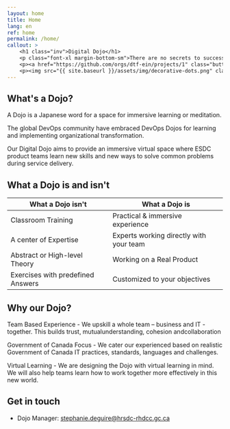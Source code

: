 ```yaml
---
layout: home
title: Home
lang: en
ref: home
permalink: /home/
callout: >
    <h1 class="inv">Digital Dojo</h1>
    <p class="font-xl margin-bottom-sm">There are no secrets to success. It is the result of preperation, hard work, and learning from failure.</p>
    <p><a href="https://github.com/orgs/dtf-ein/projects/1" class="button">Follow our work</a></p>
    <p><img src="{{ site.baseurl }}/assets/img/decorative-dots.png" class="dots" role="presentation" >
---
```


## What's a Dojo?

A Dojo is a Japanese word for a space for immersive learning or meditation.​

The global DevOps community have embraced DevOps Dojos for learning and implementing organizational transformation.​

Our Digital Dojo aims to provide an immersive virtual space where ESDC product teams learn new skills and new ways to solve common problems during service delivery.

## What a Dojo is and isn't


| What a Dojo isn't                 | What a Dojo is                                | 
| ----------------------------------|-----------------------------------------------| 
| Classroom Training                | Practical & immersive experience              | 
| A center of Expertise             | Experts working directly with your team       |   
| Abstract or High-level Theory     | Working on a Real Product                     | 
| Exercises with predefined Answers | Customized to your objectives                 |


## Why our Dojo?

Team Based Experience - We upskill a whole team – business and IT - together.​ This builds trust, mutual​understanding, cohesion and​collaboration

Government of Canada Focus - We cater our experienced based on realistic Government of Canada IT practices, standards,​ languages and challenges.

Virtual Learning - We are designing the Dojo with virtual learning in mind. We will also help teams learn how to work together more effectively in this new world.

## Get in touch
- Dojo Manager: [stephanie.deguire@hrsdc-rhdcc.gc.ca](mailto:stephanie.deguire@hrsdc-rhdcc.gc.ca)

